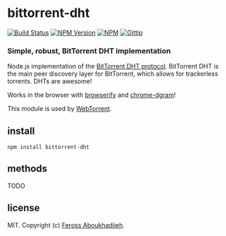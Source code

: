 # bittorrent-dht
[![Build Status](http://img.shields.io/travis/feross/bittorrent-dht.svg)](https://travis-ci.org/feross/bittorrent-dht)
[![NPM Version](http://img.shields.io/npm/v/bittorrent-dht.svg)](https://npmjs.org/package/bittorrent-dht)
[![NPM](http://img.shields.io/npm/dm/bittorrent-dht.svg)](https://npmjs.org/package/bittorrent-dht)
[![Gittip](http://img.shields.io/gittip/feross.svg)](https://www.gittip.com/feross/)

### Simple, robust, BitTorrent DHT implementation

Node.js implementation of the [BitTorrent DHT protocol](http://www.bittorrent.org/beps/bep_0005.html). BitTorrent DHT is the main peer discovery layer for BitTorrent, which allows for trackerless torrents. DHTs are awesome!

Works in the browser with [browserify](http://browserify.org/) and [chrome-dgram](https://github.com/feross/chrome-dgram)!

This module is used by [WebTorrent](https://github.com/feross/WebTorrent).

## install

```
npm install bittorrent-dht
```

## methods

TODO

## license

MIT. Copyright (c) [Feross Aboukhadijeh](http://feross.org).